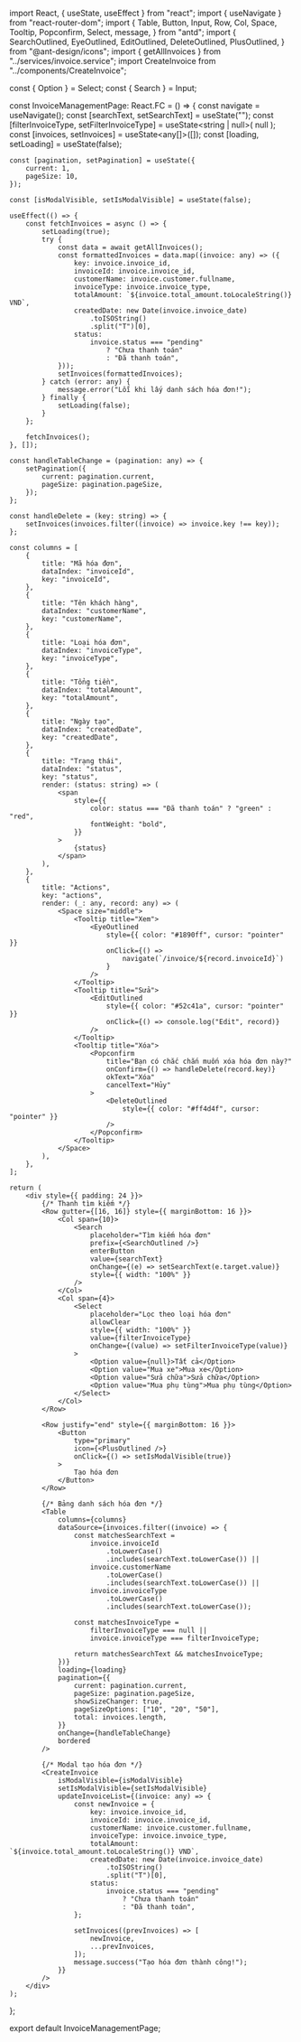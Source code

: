 import React, { useState, useEffect } from "react";
import { useNavigate } from "react-router-dom";
import {
    Table,
    Button,
    Input,
    Row,
    Col,
    Space,
    Tooltip,
    Popconfirm,
    Select,
    message,
} from "antd";
import {
    SearchOutlined,
    EyeOutlined,
    EditOutlined,
    DeleteOutlined,
    PlusOutlined,
} from "@ant-design/icons";
import { getAllInvoices } from "../services/invoice.service";
import CreateInvoice from "../components/CreateInvoice";

const { Option } = Select;
const { Search } = Input;

const InvoiceManagementPage: React.FC = () => {
    const navigate = useNavigate();
    const [searchText, setSearchText] = useState("");
    const [filterInvoiceType, setFilterInvoiceType] = useState<string | null>(
        null
    );
    const [invoices, setInvoices] = useState<any[]>([]);
    const [loading, setLoading] = useState(false);

    const [pagination, setPagination] = useState({
        current: 1,
        pageSize: 10,
    });

    const [isModalVisible, setIsModalVisible] = useState(false);

    useEffect(() => {
        const fetchInvoices = async () => {
            setLoading(true);
            try {
                const data = await getAllInvoices();
                const formattedInvoices = data.map((invoice: any) => ({
                    key: invoice.invoice_id,
                    invoiceId: invoice.invoice_id,
                    customerName: invoice.customer.fullname,
                    invoiceType: invoice.invoice_type,
                    totalAmount: `${invoice.total_amount.toLocaleString()} VND`,
                    createdDate: new Date(invoice.invoice_date)
                        .toISOString()
                        .split("T")[0],
                    status:
                        invoice.status === "pending"
                            ? "Chưa thanh toán"
                            : "Đã thanh toán",
                }));
                setInvoices(formattedInvoices);
            } catch (error: any) {
                message.error("Lỗi khi lấy danh sách hóa đơn!");
            } finally {
                setLoading(false);
            }
        };

        fetchInvoices();
    }, []);

    const handleTableChange = (pagination: any) => {
        setPagination({
            current: pagination.current,
            pageSize: pagination.pageSize,
        });
    };

    const handleDelete = (key: string) => {
        setInvoices(invoices.filter((invoice) => invoice.key !== key));
    };

    const columns = [
        {
            title: "Mã hóa đơn",
            dataIndex: "invoiceId",
            key: "invoiceId",
        },
        {
            title: "Tên khách hàng",
            dataIndex: "customerName",
            key: "customerName",
        },
        {
            title: "Loại hóa đơn",
            dataIndex: "invoiceType",
            key: "invoiceType",
        },
        {
            title: "Tổng tiền",
            dataIndex: "totalAmount",
            key: "totalAmount",
        },
        {
            title: "Ngày tạo",
            dataIndex: "createdDate",
            key: "createdDate",
        },
        {
            title: "Trạng thái",
            dataIndex: "status",
            key: "status",
            render: (status: string) => (
                <span
                    style={{
                        color: status === "Đã thanh toán" ? "green" : "red",
                        fontWeight: "bold",
                    }}
                >
                    {status}
                </span>
            ),
        },
        {
            title: "Actions",
            key: "actions",
            render: (_: any, record: any) => (
                <Space size="middle">
                    <Tooltip title="Xem">
                        <EyeOutlined
                            style={{ color: "#1890ff", cursor: "pointer" }}
                            onClick={() =>
                                navigate(`/invoice/${record.invoiceId}`)
                            }
                        />
                    </Tooltip>
                    <Tooltip title="Sửa">
                        <EditOutlined
                            style={{ color: "#52c41a", cursor: "pointer" }}
                            onClick={() => console.log("Edit", record)}
                        />
                    </Tooltip>
                    <Tooltip title="Xóa">
                        <Popconfirm
                            title="Bạn có chắc chắn muốn xóa hóa đơn này?"
                            onConfirm={() => handleDelete(record.key)}
                            okText="Xóa"
                            cancelText="Hủy"
                        >
                            <DeleteOutlined
                                style={{ color: "#ff4d4f", cursor: "pointer" }}
                            />
                        </Popconfirm>
                    </Tooltip>
                </Space>
            ),
        },
    ];

    return (
        <div style={{ padding: 24 }}>
            {/* Thanh tìm kiếm */}
            <Row gutter={[16, 16]} style={{ marginBottom: 16 }}>
                <Col span={10}>
                    <Search
                        placeholder="Tìm kiếm hóa đơn"
                        prefix={<SearchOutlined />}
                        enterButton
                        value={searchText}
                        onChange={(e) => setSearchText(e.target.value)}
                        style={{ width: "100%" }}
                    />
                </Col>
                <Col span={4}>
                    <Select
                        placeholder="Lọc theo loại hóa đơn"
                        allowClear
                        style={{ width: "100%" }}
                        value={filterInvoiceType}
                        onChange={(value) => setFilterInvoiceType(value)}
                    >
                        <Option value={null}>Tất cả</Option>
                        <Option value="Mua xe">Mua xe</Option>
                        <Option value="Sửa chữa">Sửa chữa</Option>
                        <Option value="Mua phụ tùng">Mua phụ tùng</Option>
                    </Select>
                </Col>
            </Row>

            <Row justify="end" style={{ marginBottom: 16 }}>
                <Button
                    type="primary"
                    icon={<PlusOutlined />}
                    onClick={() => setIsModalVisible(true)}
                >
                    Tạo hóa đơn
                </Button>
            </Row>

            {/* Bảng danh sách hóa đơn */}
            <Table
                columns={columns}
                dataSource={invoices.filter((invoice) => {
                    const matchesSearchText =
                        invoice.invoiceId
                            .toLowerCase()
                            .includes(searchText.toLowerCase()) ||
                        invoice.customerName
                            .toLowerCase()
                            .includes(searchText.toLowerCase()) ||
                        invoice.invoiceType
                            .toLowerCase()
                            .includes(searchText.toLowerCase());

                    const matchesInvoiceType =
                        filterInvoiceType === null ||
                        invoice.invoiceType === filterInvoiceType;

                    return matchesSearchText && matchesInvoiceType;
                })}
                loading={loading}
                pagination={{
                    current: pagination.current,
                    pageSize: pagination.pageSize,
                    showSizeChanger: true,
                    pageSizeOptions: ["10", "20", "50"],
                    total: invoices.length,
                }}
                onChange={handleTableChange}
                bordered
            />

            {/* Modal tạo hóa đơn */}
            <CreateInvoice
                isModalVisible={isModalVisible}
                setIsModalVisible={setIsModalVisible}
                updateInvoiceList={(invoice: any) => {
                    const newInvoice = {
                        key: invoice.invoice_id,
                        invoiceId: invoice.invoice_id,
                        customerName: invoice.customer.fullname,
                        invoiceType: invoice.invoice_type,
                        totalAmount: `${invoice.total_amount.toLocaleString()} VND`,
                        createdDate: new Date(invoice.invoice_date)
                            .toISOString()
                            .split("T")[0],
                        status:
                            invoice.status === "pending"
                                ? "Chưa thanh toán"
                                : "Đã thanh toán",
                    };

                    setInvoices((prevInvoices) => [
                        newInvoice,
                        ...prevInvoices,
                    ]);
                    message.success("Tạo hóa đơn thành công!");
                }}
            />
        </div>
    );
};

export default InvoiceManagementPage;
